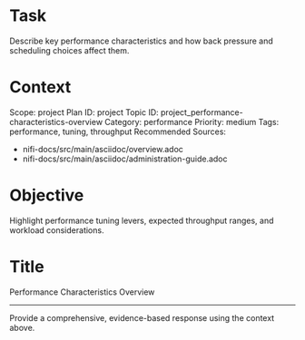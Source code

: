 # Task
Describe key performance characteristics and how back pressure and scheduling choices affect them.

# Context
Scope: project
Plan ID: project
Topic ID: project_performance-characteristics-overview
Category: performance
Priority: medium
Tags: performance, tuning, throughput
Recommended Sources:
- nifi-docs/src/main/asciidoc/overview.adoc
- nifi-docs/src/main/asciidoc/administration-guide.adoc

# Objective
Highlight performance tuning levers, expected throughput ranges, and workload considerations.

# Title
Performance Characteristics Overview

---

Provide a comprehensive, evidence-based response using the context above.

